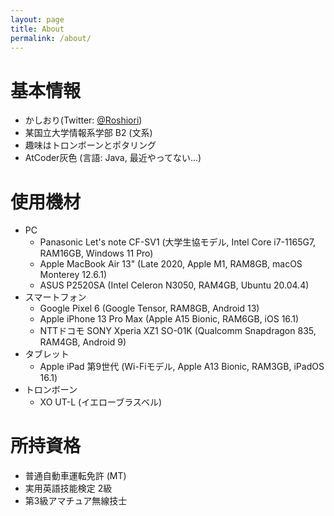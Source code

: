 ```yaml
---
layout: page
title: About
permalink: /about/
---
```


# 基本情報
- かしおり(Twitter: [@Roshiori](https://twitter.com/Roshiori))
- 某国立大学情報系学部 B2 (文系)
- 趣味はトロンボーンとポタリング
- AtCoder灰色 (言語: Java, 最近やってない…)

# 使用機材
- PC
    - Panasonic Let's note CF-SV1 (大学生協モデル, Intel Core i7-1165G7, RAM16GB, Windows 11 Pro)
    - Apple MacBook Air 13" (Late 2020, Apple M1, RAM8GB, macOS Monterey 12.6.1)
    - ASUS P2520SA (Intel Celeron N3050, RAM4GB, Ubuntu 20.04.4)
- スマートフォン
    - Google Pixel 6 (Google Tensor, RAM8GB, Android 13)
    - Apple iPhone 13 Pro Max (Apple A15 Bionic, RAM6GB, iOS 16.1)
    - NTTドコモ SONY Xperia XZ1 SO-01K (Qualcomm Snapdragon 835, RAM4GB, Android 9)
- タブレット
    - Apple iPad 第9世代 (Wi-Fiモデル, Apple A13 Bionic, RAM3GB, iPadOS 16.1)
- トロンボーン
    - XO UT-L (イエローブラスベル)

# 所持資格
- 普通自動車運転免許 (MT)
- 実用英語技能検定 2級
- 第3級アマチュア無線技士